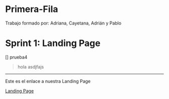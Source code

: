 # Primera-Fila

Trabajo formado por: Adriana, Cayetana, Adrián y Pablo

# Sprint 1: Landing Page
[] prueba4
>hola
>asdjfajs
---


Este es el enlace a nuestra Landing Page

[Landing Page](https://github.com/ppolo1/Primera-Fila/tree/main/Landing%20Page/P%C3%A1gina/Portada)
